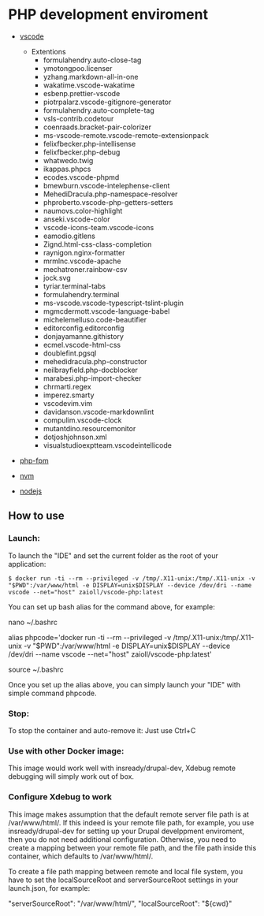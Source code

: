 # PHP development enviroment

- [vscode](https://code.visualstudio.com/)
    - Extentions
        - formulahendry.auto-close-tag
        - ymotongpoo.licenser
        - yzhang.markdown-all-in-one
        - wakatime.vscode-wakatime
        - esbenp.prettier-vscode
        - piotrpalarz.vscode-gitignore-generator
        - formulahendry.auto-complete-tag
        - vsls-contrib.codetour
        - coenraads.bracket-pair-colorizer
        - ms-vscode-remote.vscode-remote-extensionpack
        - felixfbecker.php-intellisense
        - felixfbecker.php-debug
        - whatwedo.twig
        - ikappas.phpcs
        - ecodes.vscode-phpmd
        - bmewburn.vscode-intelephense-client
        - MehediDracula.php-namespace-resolver
        - phproberto.vscode-php-getters-setters
        - naumovs.color-highlight
        - anseki.vscode-color
        - vscode-icons-team.vscode-icons
        - eamodio.gitlens
        - Zignd.html-css-class-completion
        - raynigon.nginx-formatter
        - mrmlnc.vscode-apache
        - mechatroner.rainbow-csv
        - jock.svg
        - tyriar.terminal-tabs
        - formulahendry.terminal
        - ms-vscode.vscode-typescript-tslint-plugin
        - mgmcdermott.vscode-language-babel
        - michelemelluso.code-beautifier
        - editorconfig.editorconfig
        - donjayamanne.githistory
        - ecmel.vscode-html-css
        - doublefint.pgsql
        - mehedidracula.php-constructor
        - neilbrayfield.php-docblocker
        - marabesi.php-import-checker
        - chrmarti.regex
        - imperez.smarty
        - vscodevim.vim
        - davidanson.vscode-markdownlint
        - compulim.vscode-clock
        - mutantdino.resourcemonitor
        - dotjoshjohnson.xml
        - visualstudioexptteam.vscodeintellicode

- [php-fpm](https://github.com/zaioll/php-zts)
- [nvm](https://github.com/nvm-sh/nvm)
- [nodejs](https://nodejs.org/en/)

## How to use
### Launch:

To launch the "IDE" and set the current folder as the root of your application:

```
$ docker run -ti --rm --privileged -v /tmp/.X11-unix:/tmp/.X11-unix -v "$PWD":/var/www/html -e DISPLAY=unix$DISPLAY --device /dev/dri --name vscode --net="host" zaioll/vscode-php:latest
```

You can set up bash alias for the command above, for example:

nano ~/.bashrc

alias phpcode='docker run -ti --rm --privileged -v /tmp/.X11-unix:/tmp/.X11-unix -v "$PWD":/var/www/html -e DISPLAY=unix$DISPLAY --device /dev/dri --name vscode --net="host" zaioll/vscode-php:latest'

source ~/.bashrc

Once you set up the alias above, you can simply launch your "IDE" with simple command phpcode.

### Stop:

To stop the container and auto-remove it: Just use Ctrl+C
### Use with other Docker image:

This image would work well with insready/drupal-dev, Xdebug remote debugging will simply work out of box.

### Configure Xdebug to work

This image makes assumption that the default remote server file path is at /var/www/html/. If this indeed is your remote file path, for example, you use insready/drupal-dev for setting up your Drupal develppment enviroment, then you do not need additional configuration. Otherwise, you need to create a mapping between your remote file path, and the file path inside this container, which defaults to /var/www/html/.

To create a file path mapping between remote and local file system, you have to set the localSourceRoot and serverSourceRoot settings in your launch.json, for example:

"serverSourceRoot": "/var/www/html/",
"localSourceRoot": "${cwd}"